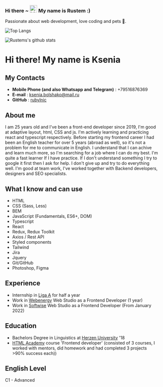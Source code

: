### Hi there ~ <img src="https://user-images.githubusercontent.com/1303154/88677602-1635ba80-d120-11ea-84d8-d263ba5fc3c0.gif" width="24px" height="24px" alt="hi"> My name is Rustem :)

Passionate about web development, love coding and pets 🐶.

![Top Langs](https://github-readme-stats.vercel.app/api/top-langs/?username=iamsoprada&layout=compact&hide=css,html)

![Rustems's github stats](https://github-readme-stats.vercel.app/api?username=iamsoprada&count_private=true&show_icons=true&theme=onedark)
# Hi there! My name is Ksenia

## My Contacts
* **Mobile Phone (and also Whatsapp and Telegram)** : +79516876369
* **E-mail** : ksenia.bolshako@mail.ru
* **GitHub** : [rubylnic](https://github.com/rubylnic)

## About me
I am 25 years old and I've been a front-end developer since 2019, I'm good at adaptive layout, html, CSS and js. I'm actively learning and practicing react and typescript respectively. Before starting my frontend career I had been an English teacher for over 5 years (abroad as well), so it's not a problem for me to communicate in English.
I understand that I can achive and learn much more, so I'm searching for a job where I can do my best. I'm quite a fast learner If I have practice. If I don't understand something I try to google it first then I ask for help. I don't give up and try to do everything well. I'm good at team work, I've worked together with Backend developers, designers and SEO specialists.

## What I know and can use
* HTML
* CSS (Sass, Less)
* BEM
* JavaScript (Fundamentals, ES6+, DOM)
* Typescript
* React 
* Redux, Redux Toolkit
* Axios / Rest API
* Styled components
* Tailwind
* Jira
* Jquery 
* Git/GitHub
* Photoshop, Figma


## Experience
* Internship in [Liga A](https://ligaa.agency/) for half a year
* Work in [Webenergy](https://webenergy-it.ru/) Web Studio as a Frontend Developer (1 year)
* Work in [Softwise](https://softwise.ru/) Web Studio as a Frontend Developer (From January 2022)

## Education
* Bachelors Degree in Linguistics at [Herzen University](https://www.herzen.spb.ru/) '18
* [HTML Academy](https://htmlacademy.ru/) course 'Frontend developer' (consisted of 3 courses, I worked with mentors, did homework and had completed 3 projects >90% success each))

## English Level
C1 - Advanced
